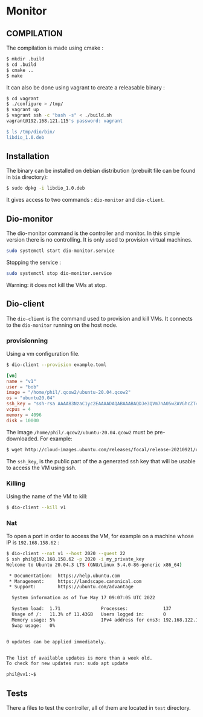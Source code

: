 # Monitor

## COMPILATION 

The compilation is made using cmake : 

```bash
$ mkdir .build
$ cd .build
$ cmake ..
$ make 
```

It can also be done using vagrant to create a releasable binary : 

```bash
$ cd vagrant
$ ./configure > /tmp/
$ vagrant up
$ vagrant ssh -c "bash -s" < ./build.sh
vagrant@192.168.121.115's password: vagrant

$ ls /tmp/dio/bin/
libdio_1.0.deb
```


## Installation 

The binary can be installed on debian distribution (prebuilt file can be found in `bin` directory): 

```bash
$ sudo dpkg -i libdio_1.0.deb
```

It gives access to two commands : `dio-monitor` and `dio-client`.

## Dio-monitor

The dio-monitor command is the controller and monitor.  In this simple
version there is no controlling. It is only used to provision virtual
machines.

```bash
sudo systemctl start dio-monitor.service
```

Stopping the service : 

```bash
sudo systemctl stop dio-monitor.service
```

Warning: it does not kill the VMs at stop.

## Dio-client

The `dio-client` is the command used to provision and kill VMs. It connects to the `dio-monitor` running on the host node.

### provisionning

Using a vm configuration file.

```bash
$ dio-client --provision example.toml
```

```toml
[vm]
name = "v1"
user = "bob"
image = "/home/phil/.qcow2/ubuntu-20.04.qcow2"
os = "ubuntu20.04"
ssh_key = "ssh-rsa AAAAB3NzaC1yc2EAAAADAQABAAABAQDJe3QVm7nA05wZAVGhcZT4Rv8Uvkox3PlGfisP2KMHQNhdpLseTWGk6iuB/PylnEhP53dLyHucXuYHXk6rbs4ZxtM7/i8AWvEp/Pew1lJshlCO+OT80FLbdohbOtJXYmZuvy6WAZAd5hPXOPqT4IM0Kxqo6ehRXWEovyfO0+drlZFQNuMhNu9OfJaQCQzKILCZJ9yux6haMNo62L3VAOsRUtzC2AdPAdzIhZSMgkz7KQao16fXRkhMJufl0z9qTL6tkzmyBmzSGJK0EpHYapiScz51mdH//zzskp4SVCkxrg/k7ZR4U9uXtN8yfWtrVX+A9I0o4ydFG4irze3sa7Tt emile@emile-XPS-13-7390"
vcpus = 4
memory = 4096
disk = 10000
```

The image `/home/phil/.qcow2/ubuntu-20.04.qcow2` must be pre-downloaded. For example: 

```bash
$ wget http://cloud-images.ubuntu.com/releases/focal/release-20210921/ubuntu-20.04-server-cloudimg-amd64.img -O /home/phil/.qcow2/ubuntu-20.04.qcow2
```

The `ssh_key`, is the public part of the a generated ssh key that will be usable to access the VM using ssh.

### Killing

Using the name of the VM to kill:

```bash
$ dio-client --kill v1
```

### Nat 

To open a port in order to access the VM, for example on a machine whose IP is `192.168.158.62` :

```bash
$ dio-client --nat v1 --host 2020 --guest 22
$ ssh phil@192.168.158.62 -p 2020 -i my_private_key
Welcome to Ubuntu 20.04.3 LTS (GNU/Linux 5.4.0-86-generic x86_64)

 * Documentation:  https://help.ubuntu.com
 * Management:     https://landscape.canonical.com
 * Support:        https://ubuntu.com/advantage

  System information as of Tue May 17 09:07:05 UTC 2022

  System load:  1.71               Processes:             137
  Usage of /:   11.3% of 11.43GB   Users logged in:       0
  Memory usage: 5%                 IPv4 address for ens3: 192.168.122.137
  Swap usage:   0%


0 updates can be applied immediately.


The list of available updates is more than a week old.
To check for new updates run: sudo apt update

phil@vv1:~$
```

## Tests

There a files to test the controller, all of them are located in `test` directory. 


